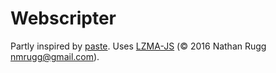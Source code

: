 # Webscripter

Partly inspired by [paste](https://github.com/topaz/paste). Uses [LZMA-JS](https://github.com/LZMA-JS/LZMA-JS) (© 2016 Nathan Rugg <nmrugg@gmail.com>).
